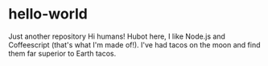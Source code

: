 # hello-world
Just another repository
Hi humans!
Hubot here, I like Node.js and Coffeescript (that's what I'm made of!).
I've had tacos on the moon and find them far superior to Earth tacos.
